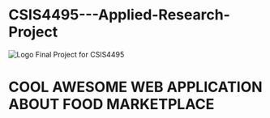 # CSIS4495---Applied-Research-Project

![Logo]()
Final Project for CSIS4495

# COOL AWESOME WEB APPLICATION ABOUT FOOD MARKETPLACE
